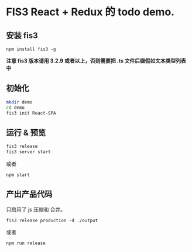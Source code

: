 # FIS3 React + Redux 的 todo demo.

## 安装 fis3

`npm install fis3 -g`

**注意 fis3 版本请用 3.2.9 或者以上，否则需要把 .ts 文件后缀假如文本类型列表中**

## 初始化

```bash
mkdir demo
cd demo
fis3 init React-SPA
```

## 运行 & 预览

```bash
fis3 release
fis3 server start
```

或者

```
npm start
```

## 产出产品代码

只启用了 js 压缩和 合并。

```
fis3 release production -d ./output
```
或者

```
npm run release
```
